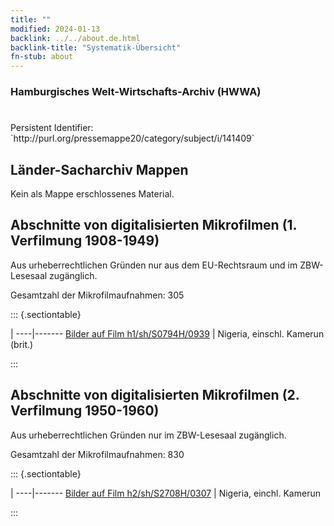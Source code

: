 ```yaml
---
title: ""
modified: 2024-01-13
backlink: ../../about.de.html
backlink-title: "Systematik-Übersicht"
fn-stub: about
---
```


### Hamburgisches Welt-Wirtschafts-Archiv (HWWA)

# 

<div class="hint">Persistent Identifier: `http://purl.org/pressemappe20/category/subject/i/141409`</div>







## Länder-Sacharchiv Mappen





Kein als Mappe erschlossenes Material.



<a id="filmsections" />

## Abschnitte von digitalisierten Mikrofilmen (1. Verfilmung 1908-1949)

<p>Aus urheberrechtlichen Gründen nur aus dem EU-Rechtsraum und im ZBW-Lesesaal zugänglich.</p>


<p>Gesamtzahl der Mikrofilmaufnahmen: 305</p>





::: {.sectiontable}

 | 
----|-------
<a class="btn" href="https://pm20.zbw.eu/film/h1/sh/S0794H/0939" rel="nofollow">Bilder auf Film h1/sh/S0794H/0939</a> | Nigeria, einschl. Kamerun (brit.)


:::




## Abschnitte von digitalisierten Mikrofilmen (2. Verfilmung 1950-1960)

<p>Aus urheberrechtlichen Gründen nur im ZBW-Lesesaal zugänglich.</p>


<p>Gesamtzahl der Mikrofilmaufnahmen: 830</p>





::: {.sectiontable}

 | 
----|-------
<a class="btn" href="https://pm20.zbw.eu/film/h2/sh/S2708H/0307" rel="nofollow">Bilder auf Film h2/sh/S2708H/0307</a> | Nigeria, einchl. Kamerun


:::
















